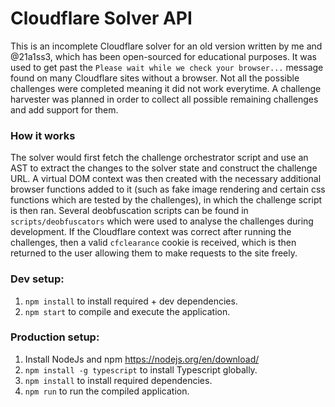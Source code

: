 # Cloudflare Solver API
This is an incomplete Cloudflare solver for an old version written by me and @21a1ss3, which has been open-sourced for educational purposes. It was used to get past the `Please wait while we check your browser...` message found on many Cloudflare sites without a browser. Not all the possible challenges were completed meaning it did not work everytime. A challenge harvester was planned in order to collect all possible remaining challenges and add support for them.

### How it works
The solver would first fetch the challenge orchestrator script and use an AST to extract the changes to the solver state and construct the challenge URL. A virtual DOM context was then created with the necessary additional browser functions added to it (such as fake image rendering and certain css functions which are tested by the challenges), in which the challenge script is then ran. Several deobfuscation scripts can be found in `scripts/deobfuscators` which were used to analyse the challenges during development. If the Cloudflare context was correct after running the challenges, then a valid `cfclearance` cookie is received, which is then returned to the user allowing them to make requests to the site freely.

### Dev setup:
1. `npm install` to install required + dev dependencies.
2. `npm start` to compile and execute the application.

### Production setup:
1. Install NodeJs and npm https://nodejs.org/en/download/
2. `npm install -g typescript` to install Typescript globally.
3. `npm install` to install required dependencies.
4. `npm run` to run the compiled application.


